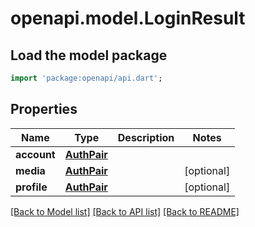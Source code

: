 # openapi.model.LoginResult

## Load the model package
```dart
import 'package:openapi/api.dart';
```

## Properties
Name | Type | Description | Notes
------------ | ------------- | ------------- | -------------
**account** | [**AuthPair**](AuthPair.md) |  | 
**media** | [**AuthPair**](AuthPair.md) |  | [optional] 
**profile** | [**AuthPair**](AuthPair.md) |  | [optional] 

[[Back to Model list]](../README.md#documentation-for-models) [[Back to API list]](../README.md#documentation-for-api-endpoints) [[Back to README]](../README.md)


